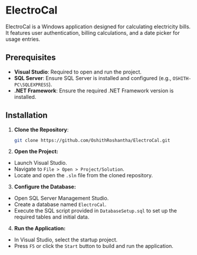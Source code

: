 # ElectroCal

ElectroCal is a Windows application designed for calculating electricity bills. It features user authentication, billing calculations, and a date picker for usage entries.

## Prerequisites

- **Visual Studio**: Required to open and run the project.
- **SQL Server**: Ensure SQL Server is installed and configured (e.g., `OSHITH-PC\SQLEXPRESS`).
- **.NET Framework**: Ensure the required .NET Framework version is installed.

## Installation

1. **Clone the Repository**:
   ```bash
   git clone https://github.com/OshithRoshantha/ElectroCal.git
   ```

2. **Open the Project:**

- Launch Visual Studio.
- Navigate to `File > Open > Project/Solution`.
- Locate and open the `.sln` file from the cloned repository.

3. **Configure the Database:**

- Open SQL Server Management Studio.
- Create a database named `ElectroCal`.
- Execute the SQL script provided in `DatabaseSetup.sql` to set up the required tables and initial data.

4. **Run the Application:**

- In Visual Studio, select the startup project.
- Press `F5` or click the `Start` button to build and run the application.


